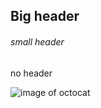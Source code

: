 ## Big header
###### small header
no header

![image of octocat](https://github.com/v-lucianos/skills-communicate-using-markdown/assets/152339089/64ec428d-0ad9-4779-a964-d4662a79849b)
